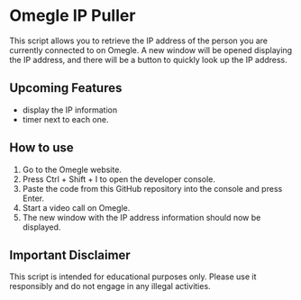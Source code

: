 # Omegle IP Puller

This script allows you to retrieve the IP address of the person you are currently connected to on Omegle. A new window will be opened displaying the IP address, and there will be a button to quickly look up the IP address.

## Upcoming Features
- display the IP information
- timer next to each one.

## How to use
1. Go to the Omegle website.
2. Press Ctrl + Shift + I to open the developer console.
3. Paste the code from this GitHub repository into the console and press Enter.
4. Start a video call on Omegle.
5. The new window with the IP address information should now be displayed.

## Important Disclaimer
This script is intended for educational purposes only. Please use it responsibly and do not engage in any illegal activities.
